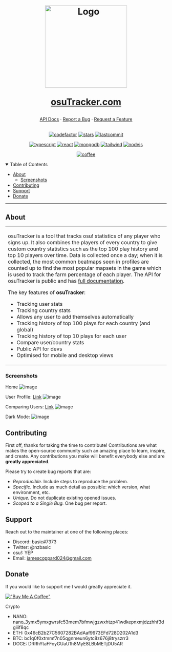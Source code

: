 <h1 align="center">
  <a href="https://github.com/nzbasic/osutracker">
    <img src="https://user-images.githubusercontent.com/54062686/125592488-d5ea3612-3275-4087-8a96-b7651c5630c4.png" alt="Logo" width="256" height="256">
  </a>
  
  [osuTracker.com](https://osutracker.com)
</h1>

<div align="center">
  <a href="https://james-46.gitbook.io/api-docs/">API Docs</a>
  ·
  <a href="https://github.com/nzbasic/osutracker/issues/new?assignees=&labels=&template=bug_report.md&title=Bug%3A+">Report a Bug</a>
  ·
  <a href="https://github.com/nzbasic/osutracker/issues/new?assignees=&labels=&template=feature_request.md&title=">Request a Feature</a>
</div>

<div align="center">
  <br />

  [![codefactor](https://img.shields.io/codefactor/grade/github/nzbasic/osutracker)](https://github.com/nzbasic/osutracker)
  [![stars](https://img.shields.io/github/stars/nzbasic/osutracker?style=flat-square)](https://github.com/nzbasic/osutracker)
  [![lastcommit](https://img.shields.io/github/last-commit/nzbasic/osutracker)](https://github.com/nzbasic/osutracker)

  
  [![typescript](https://img.shields.io/badge/TypeScript-007ACC?style=for-the-badge&logo=typescript&logoColor=white)](https://github.com/microsoft/TypeScript)
  [![react](https://img.shields.io/badge/React-20232A?style=for-the-badge&logo=react&logoColor=61DAFB)](https://github.com/facebook/react)
  [![mongodb](https://img.shields.io/badge/MongoDB-4EA94B?style=for-the-badge&logo=mongodb&logoColor=white)](https://github.com/mongodb/mongo)
  [![tailwind](https://img.shields.io/badge/Tailwind_CSS-38B2AC?style=for-the-badge&logo=tailwind-css&logoColor=white)](https://github.com/tailwindlabs/tailwindcss)
  [![nodejs](https://img.shields.io/badge/Node.js-339933?style=for-the-badge&logo=nodedotjs&logoColor=white)](https://github.com/nodejs/node)
  

  [![coffee](https://img.shields.io/badge/Buy_Me_A_Coffee-FFDD00?style=for-the-badge&logo=buy-me-a-coffee&logoColor=black)](https://www.buymeacoffee.com/nzbasic)

</div>

<details open="open">
<summary>Table of Contents</summary>

- [About](#about)
  - [Screenshots](#screenshots)
- [Contributing](#contributing)
- [Support](#support)
- [Donate](#donate)

</details>

---

## About

<table>
<tr>
<td>

osuTracker is a tool that tracks osu! statistics of any player who signs up. It also combines the players of every country to give custom country statistics such as the top 100 play history and top 10 players over time. Data is collected once a day; when it is collected, the most common beatmaps seen in profiles are counted up to find the most popular mapsets in the game which is used to track the farm percentage of each player. The API for osuTracker is public and has [full documentation](https://wiki.nzbasic.com/docs/osuTracker/aboutOsuTracker).

The key features of **osuTracker**:

- Tracking user stats
- Tracking country stats
- Allows any user to add themselves automatically 
- Tracking history of top 100 plays for each country (and global)
- Tracking history of top 10 plays for each user
- Compare user/country stats
- Public API for devs
- Optimised for mobile and desktop views

</td>
</tr>
</table>

### Screenshots

Home
![image](https://cdn.discordapp.com/attachments/627267590862929961/904477419413602385/unknown.png)

User Profile: [Link](https://osutracker.com/user/7562902)
![image](https://cdn.discordapp.com/attachments/627267590862929961/904477586846019594/unknown.png)

Comparing Users: [Link](https://osutracker.com/compare?one=13767572&two=15293080&three=6934358&four=13192231&)
![image](https://media.discordapp.net/attachments/627267590862929961/904477753598951474/unknown.png)

Dark Mode: 
![image](https://cdn.discordapp.com/attachments/627267590862929961/904477893185400852/unknown.png)

## Contributing

First off, thanks for taking the time to contribute! Contributions are what makes the open-source community such an amazing place to learn, inspire, and create. Any contributions you make will benefit everybody else and are **greatly appreciated**.

Please try to create bug reports that are:

- _Reproducible._ Include steps to reproduce the problem.
- _Specific._ Include as much detail as possible: which version, what environment, etc.
- _Unique._ Do not duplicate existing opened issues.
- _Scoped to a Single Bug._ One bug per report.

## Support

Reach out to the maintainer at one of the following places:

- Discord: basic#7373
- Twitter: @nzbasic
- osu!: YEP
- Email: jamescoppard024@gmail.com

## Donate

If you would like to support me I would greatly appreciate it. 

[!["Buy Me A Coffee"](https://www.buymeacoffee.com/assets/img/custom_images/orange_img.png)](https://www.buymeacoffee.com/nzbasic)

Crypto
- NANO: nano_3ymx5ymxgwrsfc53mem7bfmwjgzwxhtzp41wdkepnxmjdzzhhf3dgiiif8qc
- ETH: 0x46cB2b27C5607282BAdAaf9973EFd728D202A1d3
- BTC: bc1q0f0xtmmf7n05qgnmeun6ytc8z676j8tryszrr3
- DOGE: DRRhYtaFFoyGUaU1h8MyE8LBbMETjDU5AR

